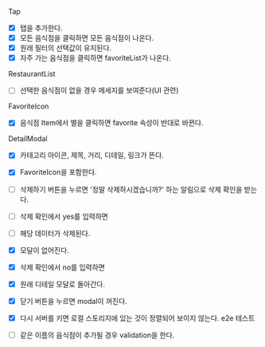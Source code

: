 Tap <br/>

- [x] 탭을 추가한다.
- [x] 모든 음식점을 클릭하면 모든 음식점이 나온다.
- [x] 원래 필터의 선택값이 유지된다.
- [x] 자주 가는 음식점을 클릭하면 favoriteList가 나온다.

RestaurantList

- [ ] 선택한 음식점이 없을 경우 메세지를 보여준다(UI 관련)

FavoriteIcon

- [x] 음식점 Item에서 별을 클릭하면 favorite 속성이 반대로 바뀐다.

DetailModal

- [x] 카테고리 아이콘, 제목, 거리, 디테일, 링크가 뜬다.
- [x] FavoriteIcon을 포함한다.

- [ ] 삭제하기 버튼을 누르면 '정말 삭제하시겠습니까?' 하는 알림으로 삭제 확인을 받는다.

- [ ] 삭제 확인에서 yes를 입력하면
- [ ] 해당 데이터가 삭제된다.
- [x] 모달이 없어진다.

- [x] 삭제 확인에서 no를 입력하면
- [x] 원래 디테일 모달로 돌아간다.

- [x] 닫기 버튼을 누르면 modal이 꺼진다.

- [x] 다시 서버를 키면 로컬 스토리지에 있는 것이 정렬되어 보이지 않는다. e2e 테스트

- [ ] 같은 이름의 음식점이 추가될 경우 validation을 한다.
